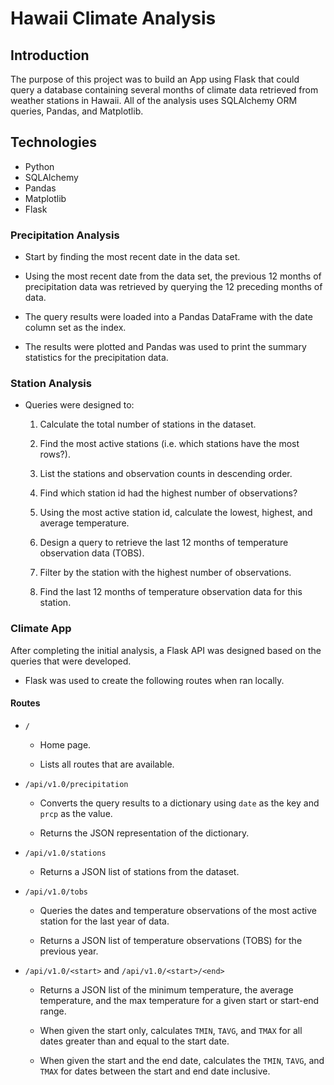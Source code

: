 # Hawaii Climate Analysis

## Introduction

The purpose of this project was to build an App using Flask that could query a database containing several months of climate data retrieved from weather stations in Hawaii. 
All of the analysis uses SQLAlchemy ORM queries, Pandas, and Matplotlib. 

## Technologies

* Python
* SQLAlchemy
* Pandas
* Matplotlib
* Flask

### Precipitation Analysis

* Start by finding the most recent date in the data set.

* Using the most recent date from the data set, the previous 12 months of precipitation data was retrieved by querying the 12 preceding months of data. 

* The query results were loaded into a Pandas DataFrame with the date column set as the index.

* The results were plotted and Pandas was used to print the summary statistics for the precipitation data.

### Station Analysis

* Queries were designed to: 

    1. Calculate the total number of stations in the dataset.

    2. Find the most active stations (i.e. which stations have the most rows?).

    3. List the stations and observation counts in descending order.

    4. Find which station id had the highest number of observations?

    5. Using the most active station id, calculate the lowest, highest, and average temperature.

    6. Design a query to retrieve the last 12 months of temperature observation data (TOBS).

    7. Filter by the station with the highest number of observations.

    8. Find the last 12 months of temperature observation data for this station.

### Climate App

After completing the initial analysis, a Flask API was designed based on the queries that were developed.

* Flask was used to create the following routes when ran locally.

#### Routes

* `/`

  * Home page.

  * Lists all routes that are available.

* `/api/v1.0/precipitation`

  * Converts the query results to a dictionary using `date` as the key and `prcp` as the value.

  * Returns the JSON representation of the dictionary.

* `/api/v1.0/stations`

  * Returns a JSON list of stations from the dataset.

* `/api/v1.0/tobs`
  * Queries the dates and temperature observations of the most active station for the last year of data.

  * Returns a JSON list of temperature observations (TOBS) for the previous year.

* `/api/v1.0/<start>` and `/api/v1.0/<start>/<end>`

  * Returns a JSON list of the minimum temperature, the average temperature, and the max temperature for a given start or start-end range.

  * When given the start only, calculates `TMIN`, `TAVG`, and `TMAX` for all dates greater than and equal to the start date.

  * When given the start and the end date, calculates the `TMIN`, `TAVG`, and `TMAX` for dates between the start and end date inclusive.



